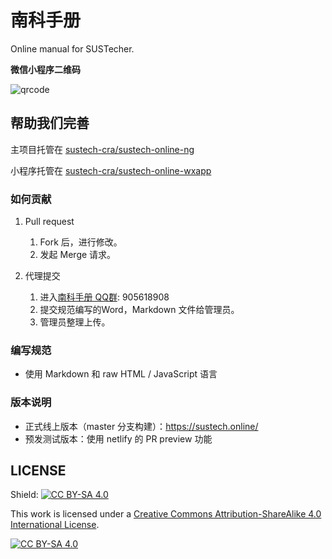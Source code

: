 # 南科手册

Online manual for SUSTecher.

**微信小程序二维码**

![qrcode](./docs/qr-code.jpg)

## 帮助我们完善

主项目托管在 [sustech-cra/sustech-online-ng](https://github.com/sustech-cra/sustech-online-ng)

小程序托管在 [sustech-cra/sustech-online-wxapp](https://github.com/sustech-cra/sustech-online-wxapp)

### 如何贡献

1. Pull request
    1. Fork 后，进行修改。
    2. 发起 Merge 请求。

2. 代理提交
    1. 进入[南科手册 QQ群](https://jq.qq.com/?_wv=1027&k=5D8EgDF): 905618908
    2. 提交规范编写的Word，Markdown 文件给管理员。
    3. 管理员整理上传。

### 编写规范

* 使用 Markdown 和 raw HTML / JavaScript 语言

### 版本说明
* 正式线上版本（master 分支构建）：https://sustech.online/
* 预发测试版本：使用 netlify 的 PR preview 功能

## LICENSE

Shield: [![CC BY-SA 4.0][cc-by-sa-shield]][cc-by-sa]

This work is licensed under a [Creative Commons Attribution-ShareAlike 4.0
International License][cc-by-sa].

[![CC BY-SA 4.0][cc-by-sa-image]][cc-by-sa]

[cc-by-sa]: http://creativecommons.org/licenses/by-sa/4.0/
[cc-by-sa-image]: https://licensebuttons.net/l/by-sa/4.0/88x31.png
[cc-by-sa-shield]: https://img.shields.io/badge/License-CC%20BY--SA%204.0-lightgrey.svg